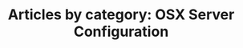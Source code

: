 ---
layout: blog_by_category
title: 'Articles by category: OSX Server Configuration'
category: osx-server-configuration
permalink: "/blog/category/osx-server-configuration/"
image: /assets/img/banner/welcome.png
tagline: "<br>Our Blog"
---